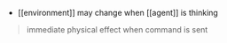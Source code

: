 - [[environment]] may change when [[agent]] is thinking

>immediate physical effect when command is sent